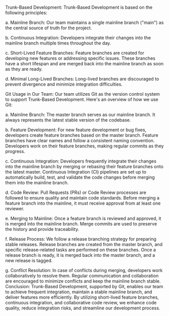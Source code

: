 Trunk-Based Development:
Trunk-Based Development is based on the following principles:

a. Mainline Branch: Our team maintains a single mainline branch ("main") as the central source of truth for the project.

b. Continuous Integration: Developers integrate their changes into the mainline branch multiple times throughout the day.

c. Short-Lived Feature Branches: Feature branches are created for developing new features or addressing specific issues. These branches have a short lifespan and are merged back into the mainline branch as soon as they are ready.

d. Minimal Long-Lived Branches: Long-lived branches are discouraged to prevent divergence and minimize integration difficulties.

Git Usage in Our Team:
Our team utilizes Git as the version control system to support Trunk-Based Development. Here's an overview of how we use Git:

a. Mainline Branch:
The master branch serves as our mainline branch.
It always represents the latest stable version of the codebase.

b. Feature Development:
For new feature development or bug fixes, developers create feature branches based on the master branch.
Feature branches have clear names and follow a consistent naming convention.
Developers work on their feature branches, making regular commits as they progress.

c. Continuous Integration:
Developers frequently integrate their changes into the mainline branch by merging or rebasing their feature branches onto the latest master.
Continuous Integration (CI) pipelines are set up to automatically build, test, and validate the code changes before merging them into the mainline branch.

d. Code Review:
Pull Requests (PRs) or Code Review processes are followed to ensure quality and maintain code standards.
Before merging a feature branch into the mainline, it must receive approval from at least one reviewer.

e. Merging to Mainline:
Once a feature branch is reviewed and approved, it is merged into the mainline branch.
Merge commits are used to preserve the history and provide traceability.

f. Release Process:
We follow a release branching strategy for preparing stable releases.
Release branches are created from the master branch, and specific release-related tasks are performed on these branches.
Once a release branch is ready, it is merged back into the master branch, and a new release is tagged.

g. Conflict Resolution:
In case of conflicts during merging, developers work collaboratively to resolve them.
Regular communication and collaboration are encouraged to minimize conflicts and keep the mainline branch stable.
Conclusion:
Trunk-Based Development, supported by Git, enables our team to achieve frequent integration, maintain a stable mainline branch, and deliver features more efficiently. By utilizing short-lived feature branches, continuous integration, and collaborative code review, we enhance code quality, reduce integration risks, and streamline our development process.

